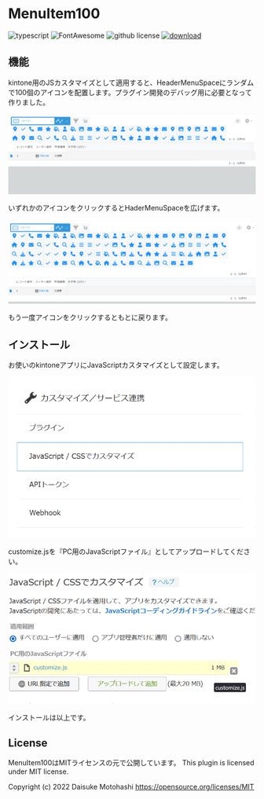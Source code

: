 MenuItem100
========

![typescript](https://img.shields.io/badge/-TypeScript-007ACC.svg?logo=typescript&style=flat-square)
![FontAwesome](https://img.shields.io/badge/-FontAwesome-563D7C.svg?logo=bootstrap&style=flat-square)
![github license](https://img.shields.io/badge/license-MIT-green.svg?style=flat-square)
[![download](https://img.shields.io/badge/download-zip-brightgreen.svg?style=flat-square)](https://github.com/motohasystem/preview-and-import-plugin/tree/main/dist)

## 機能

kintone用のJSカスタマイズとして適用すると、HeaderMenuSpaceにランダムで100個のアイコンを配置します。プラグイン開発のデバッグ用に必要となって作りました。

![デフォルト表示](img/normal-100.png)

いずれかのアイコンをクリックするとHaderMenuSpaceを広げます。

![HeaderMenuSpaceを拡張](img/extend-100.png)

もう一度アイコンをクリックするともとに戻ります。

## インストール

お使いのkintoneアプリにJavaScriptカスタマイズとして設定します。

![kintoneアプリ設定画面](img/js-cutomize-menu.png)

customize.jsを『PC用のJavaScriptファイル』としてアップロードしてください。

![JavaScript / CSSでカスタマイズ](img/for-upload.png)

インストールは以上です。


## License

MenuItem100はMITライセンスの元で公開しています。
This plugin is licensed under MIT license.

Copyright (c) 2022 Daisuke Motohashi
https://opensource.org/licenses/MIT

